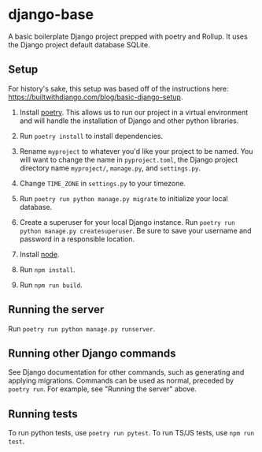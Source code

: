 # django-base
A basic boilerplate Django project prepped with poetry and Rollup. It uses the Django project default database SQLite.

## Setup

For history's sake, this setup was based off of the instructions here: https://builtwithdjango.com/blog/basic-django-setup.

1. Install [poetry](https://python-poetry.org/docs/#installation). This allows us to run our project in a virtual environment and will handle the installation of Django and other python libraries.

2. Run `poetry install` to install dependencies.

3. Rename `myproject` to whatever you'd like your project to be named. You will want to change the name in `pyproject.toml`, the Django project directory name `myproject/`, `manage.py`, and `settings.py`.

4. Change `TIME_ZONE` in `settings.py` to your timezone.

5. Run `poetry run python manage.py migrate` to initialize your local database.

6. Create a superuser for your local Django instance. Run `poetry run python manage.py createsuperuser`. Be sure to save your username and password in a responsible location.

7. Install [node](https://nodejs.org/en).

8. Run `npm install`.

9. Run `npm run build`.

## Running the server

Run `poetry run python manage.py runserver`.


## Running other Django commands

See Django documentation for other commands, such as generating and applying migrations. Commands can be used as normal, preceded by `poetry run`. For example, see "Running the server" above.

## Running tests

To run python tests, use `poetry run pytest`.
To run TS/JS tests, use `npm run test`.

